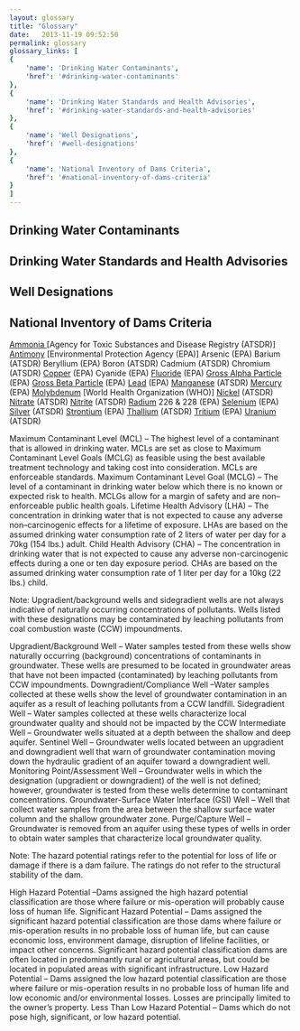 ```yaml
---
layout: glossary
title: "Glossary"
date:   2013-11-19 09:52:50
permalink: glossary
glossary_links: [
{
    'name': 'Drinking Water Contaminants',
    'href': '#drinking-water-contaminants'
},
{
    'name': 'Drinking Water Standards and Health Advisories',
    'href': '#drinking-water-standards-and-health-advisories'
},
{
    'name': 'Well Designations',
    'href': '#well-designations'
},
{
    'name': 'National Inventory of Dams Criteria',
    'href': '#national-inventory-of-dams-criteria'
}
]
---
```


<a name="drinking-water-contaminants" id="drinking-water-contaminants"></a>
<h2>Drinking Water Contaminants</h2>


<a name="drinking-water-standards-and-health-advisories" id="Drinking Water Standards and Health Advisories"></a>
<h2>Drinking Water Standards and Health Advisories</h2>

<a name="well-designations" id="Well Designations"></a>
<h2>Well Designations</h2>

<a name="national-inventory-of-dams-criteria" id="Drinking Water Contaminants"></a>
<h2>National Inventory of Dams Criteria</h2>

<a href="http://www.atsdr.cdc.gov/toxfaqs/tf.asp?id=10&tid=2">Ammonia </a> [Agency for Toxic Substances and Disease Registry (ATSDR)]<br>
<a href="http://www.atsdr.cdc.gov/toxfaqs/tf.asp?id=10&tid=2">Antimony</a> [Environmental Protection Agency (EPA)]
<a href="http://www.atsdr.cdc.gov/toxfaqs/tf.asp?id=10&tid=2"></a>Arsenic (EPA)
<a href="http://www.atsdr.cdc.gov/toxfaqs/tf.asp?id=10&tid=2"></a>Barium (ATSDR)
<a href="http://www.atsdr.cdc.gov/toxfaqs/tf.asp?id=10&tid=2"></a>Beryllium (EPA)
<a href="http://www.atsdr.cdc.gov/toxfaqs/tf.asp?id=10&tid=2"></a>Boron (ATSDR)
<a href="http://www.atsdr.cdc.gov/toxfaqs/tf.asp?id=10&tid=2"></a>Cadmium (ATSDR)
<a href="http://www.atsdr.cdc.gov/toxfaqs/tf.asp?id=10&tid=2"></a>Chromium (ATSDR)
<a href="http://www.atsdr.cdc.gov/toxfaqs/tf.asp?id=10&tid=2">Copper</a> (EPA)
<a href="http://www.atsdr.cdc.gov/toxfaqs/tf.asp?id=10&tid=2"></a>Cyanide (EPA)
<a href="http://www.atsdr.cdc.gov/toxfaqs/tf.asp?id=10&tid=2">Fluoride</a> (EPA)
<a href="http://www.atsdr.cdc.gov/toxfaqs/tf.asp?id=10&tid=2">Gross Alpha Particle</a> (EPA)
<a href="http://www.atsdr.cdc.gov/toxfaqs/tf.asp?id=10&tid=2">Gross Beta Particle</a> (EPA)
<a href="http://www.atsdr.cdc.gov/toxfaqs/tf.asp?id=10&tid=2">Lead</a> (EPA)
<a href="http://www.atsdr.cdc.gov/toxfaqs/tf.asp?id=10&tid=2">Manganese</a> (ATSDR)
<a href="http://www.atsdr.cdc.gov/toxfaqs/tf.asp?id=10&tid=2">Mercury</a> (EPA)
<a href="http://www.atsdr.cdc.gov/toxfaqs/tf.asp?id=10&tid=2">Molybdenum</a> [World Health Organization (WHO)]
<a href="http://www.atsdr.cdc.gov/toxfaqs/tf.asp?id=10&tid=2">Nickel</a> (ATSDR)
<a href="http://www.atsdr.cdc.gov/toxfaqs/tf.asp?id=10&tid=2">Nitrate</a> (ATSDR)
<a href="http://www.atsdr.cdc.gov/toxfaqs/tf.asp?id=10&tid=2">Nitrite</a> (ATSDR)
<a href="http://www.atsdr.cdc.gov/toxfaqs/tf.asp?id=10&tid=2">Radium</a> 226 & 228  (EPA)
<a href="http://www.atsdr.cdc.gov/toxfaqs/tf.asp?id=10&tid=2">Selenium</a> (EPA)
<a href="http://www.atsdr.cdc.gov/toxfaqs/tf.asp?id=10&tid=2">Silver</a> (ATSDR)
<a href="http://www.atsdr.cdc.gov/toxfaqs/tf.asp?id=10&tid=2">Strontium</a> (EPA)
<a href="http://www.atsdr.cdc.gov/toxfaqs/tf.asp?id=10&tid=2">Thallium</a> (ATSDR)
<a href="http://www.atsdr.cdc.gov/toxfaqs/tf.asp?id=10&tid=2">Tritium</a></a> (EPA)
<a href="http://www.atsdr.cdc.gov/toxfaqs/tf.asp?id=10&tid=2">Uranium</a> (ATSDR)



Maximum Contaminant Level (MCL) – The highest level of a contaminant that is allowed in drinking water. MCLs are set as close to Maximum Contaminant Level Goals (MCLG) as feasible using the best available treatment technology and taking cost into consideration. MCLs are enforceable standards.
Maximum Contaminant Level Goal (MCLG) – The level of a contaminant in drinking water below which there is no known or expected risk to health. MCLGs allow for a margin of safety and are non–enforceable public health goals.
Lifetime Health Advisory (LHA) – The concentration in drinking water that is not expected to cause any adverse non–carcinogenic effects for a lifetime of exposure. LHAs are based on the assumed drinking water consumption rate of 2 liters of water per day for a 70kg (154 lbs.) adult.
Child Health Advisory (CHA) – The concentration in drinking water that is not expected to cause any adverse non-carcinogenic effects during a one or ten day exposure period. CHAs are based on the assumed drinking water consumption rate of 1 liter per day for a 10kg (22 lbs.) child. 




Note: Upgradient/background wells and sidegradient wells are not always indicative of naturally occurring concentrations of pollutants. Wells listed with these designations may be contaminated by leaching pollutants from coal combustion waste (CCW) impoundments.

Upgradient/Background Well – Water samples tested from these wells show naturally occurring (background) concentrations of contaminants in groundwater. These wells are presumed to be located in groundwater areas that have not been impacted (contaminated) by leaching pollutants from CCW impoundments.
Downgradient/Compliance Well –Water samples collected at these wells show the level of groundwater contamination in an aquifer as a result of leaching pollutants from a CCW landfill.
Sidegradient Well – Water samples collected at these wells characterize local groundwater quality and should not be impacted by the CCW
Intermediate Well – Groundwater wells situated at a depth between the shallow and deep aquifer.
Sentinel Well – Groundwater wells located between an upgradient and downgradient well that warn of groundwater contamination moving down the hydraulic gradient of an aquifer toward a downgradient well.
Monitoring Point/Assessment Well – Groundwater wells in which the designation (upgradient or downgradient) of the well is not defined; however, groundwater is tested from these wells determine to contaminant concentrations.
Groundwater-Surface Water Interface (GSI) Well – Well that collect water samples from the area between the shallow surface water column and the shallow groundwater zone.
Purge/Capture Well – Groundwater is removed from an aquifer using these types of wells in order to obtain water samples that characterize local groundwater quality.


Note: The hazard potential ratings refer to the potential for loss of life or damage if there is a dam failure. The ratings do not refer to the structural stability of the dam.

High Hazard Potential –Dams assigned the high hazard potential classification are those where failure or mis-operation will probably cause loss of human life.
Significant Hazard Potential – Dams assigned the significant hazard potential classification are those dams where failure or mis-operation results in no probable loss of human life, but can cause economic loss, environment damage, disruption of lifeline facilities, or impact other concerns. Significant hazard potential classification dams are often located in predominantly rural or agricultural areas, but could be located in populated areas with significant infrastructure.
Low Hazard Potential – Dams assigned the low hazard potential classification are those where failure or mis-operation results in no probable loss of human life and low economic and/or environmental losses. Losses are principally limited to the owner’s property.
Less Than Low Hazard Potential – Dams which do not pose high, significant, or low hazard potential.


